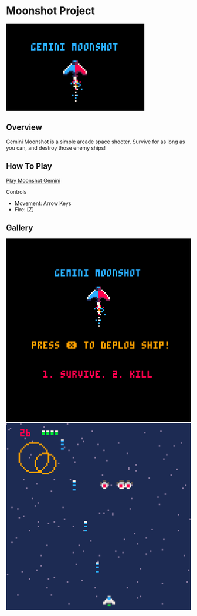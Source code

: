 # Moonshot Project
![Game Banner](./images/GeminiMoonshot.png)

## Overview

Gemini Moonshot is a simple arcade space shooter. Survive for as long as you can, and destroy those enemy ships!

## How To Play

[Play Moonshot Gemini](https://senitelkj.github.io/)

Controls 
- Movement: Arrow Keys
- Fire: [Z]

## Gallery

![Game Banner](./images/GM-Menu.png)
![Game Banner](./images/GM-1.png)


